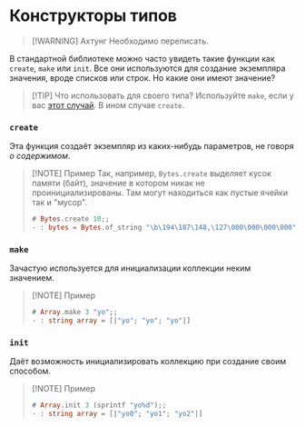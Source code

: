 # Конструкторы типов

> [!WARNING] Ахтунг
> Необходимо переписать. 

В стандартной библиотеке можно часто увидеть такие функции как `create`, `make` или `init`.
Все они используются для создание экземпляра значения, вроде списков или строк. Но какие они имеют значение?

> [!TIP] Что использовать для своего типа?
> Используйте `make`, если у вас [этот случай](https://github.com/ocaml-ppx/ppx_deriving#plugin-make).
> В ином случае `create`.

### `create`

Эта функция создаёт экземпляр из каких-нибудь параметров, не говоря _о содержимом_.

> [!NOTE] Пример
> Так, например, `Bytes.create` выделяет кусок памяти (байт), значение в котором никак не проинициализированы.
> Там могут находиться как пустые ячейки так и "мусор".
>
> ```ocaml
> # Bytes.create 10;;
> - : bytes = Bytes.of_string "\b\194\187\148,\127\000\000\000\000"
> ```

### `make`

Зачастую используется для инициализации коллекции неким значением.

> [!NOTE] Пример
>
> ```ocaml
> # Array.make 3 "yo";;
> - : string array = [|"yo"; "yo"; "yo"|]
> ```

### `init`

Даёт возможность инициализировать коллекцию при создание своим способом.

> [!NOTE] Пример
>
> ```ocaml
> # Array.init 3 (sprintf "yo%d");;
> - : string array = [|"yo0"; "yo1"; "yo2"|]
> ```
